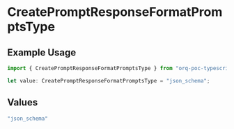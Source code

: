 # CreatePromptResponseFormatPromptsType

## Example Usage

```typescript
import { CreatePromptResponseFormatPromptsType } from "orq-poc-typescript-multi-env-version/models/operations";

let value: CreatePromptResponseFormatPromptsType = "json_schema";
```

## Values

```typescript
"json_schema"
```